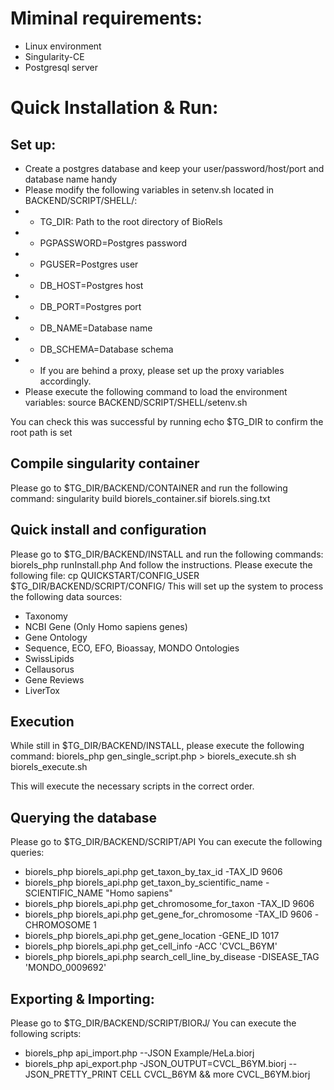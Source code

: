 

# Miminal requirements:

* Linux environment
* Singularity-CE
* Postgresql server


# Quick Installation & Run:

## Set up:

* Create a postgres database and keep your user/password/host/port and database name handy
* Please modify the following variables in setenv.sh located in BACKEND/SCRIPT/SHELL/:
* * TG_DIR: Path to the root directory of BioRels
* * PGPASSWORD=Postgres password
* * PGUSER=Postgres user
* * DB_HOST=Postgres host
* * DB_PORT=Postgres port
* * DB_NAME=Database name
* * DB_SCHEMA=Database schema
* * If you are behind a proxy, please set up the proxy variables accordingly.
* Please execute the following command to load the environment variables: source BACKEND/SCRIPT/SHELL/setenv.sh

You can check this was successful by running echo $TG_DIR to confirm the root path is set

## Compile singularity container

Please go to $TG_DIR/BACKEND/CONTAINER and run the following command:
singularity build biorels_container.sif biorels.sing.txt

## Quick install and configuration

Please go to $TG_DIR/BACKEND/INSTALL and run the following commands:
biorels_php runInstall.php
And follow the instructions.
Please execute the following file:
cp QUICKSTART/CONFIG_USER $TG_DIR/BACKEND/SCRIPT/CONFIG/
This will set up the system to process the following data sources:
* Taxonomy
* NCBI Gene (Only Homo sapiens genes)
* Gene Ontology
* Sequence, ECO, EFO, Bioassay, MONDO Ontologies
* SwissLipids
* Cellausorus
* Gene Reviews
* LiverTox

## Execution
While still in $TG_DIR/BACKEND/INSTALL, please execute the following command:
biorels_php gen_single_script.php > biorels_execute.sh
sh biorels_execute.sh

This will execute the necessary scripts in the correct order.


## Querying the database

Please go to $TG_DIR/BACKEND/SCRIPT/API
You can execute the following queries:
* biorels_php biorels_api.php  get_taxon_by_tax_id -TAX_ID 9606
* biorels_php biorels_api.php  get_taxon_by_scientific_name -SCIENTIFIC_NAME "Homo sapiens"
* biorels_php biorels_api.php get_chromosome_for_taxon -TAX_ID 9606
* biorels_php biorels_api.php get_gene_for_chromosome -TAX_ID 9606 -CHROMOSOME 1
* biorels_php biorels_api.php get_gene_location -GENE_ID 1017
* biorels_php biorels_api.php get_cell_info -ACC 'CVCL_B6YM'
* biorels_php biorels_api.php search_cell_line_by_disease -DISEASE_TAG 'MONDO_0009692'

## Exporting & Importing:

Please go to $TG_DIR/BACKEND/SCRIPT/BIORJ/
You can execute the following scripts:
* biorels_php api_import.php --JSON Example/HeLa.biorj
* biorels_php api_export.php -JSON_OUTPUT=CVCL_B6YM.biorj --JSON_PRETTY_PRINT CELL CVCL_B6YM && more CVCL_B6YM.biorj
